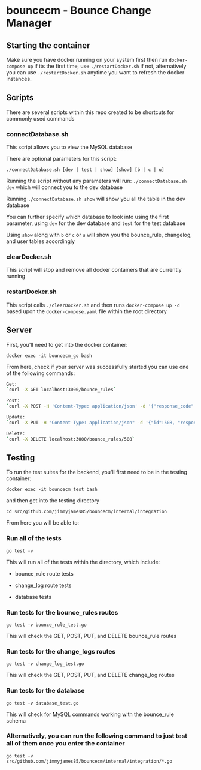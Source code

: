 # bouncecm - Bounce Change Manager

## Starting the container

Make sure you have docker running on your system first
then run `docker-compose up` if its the first time, use `./restartDocker.sh` if not,
alternatively you can use `./restartDocker.sh` anytime you want to refresh the docker instances.

## Scripts

There are several scripts within this repo created to be shortcuts for commonly used commands

### connectDatabase.sh

This script allows you to view the MySQL database

There are optional parameters for this script:

`./connectDatabase.sh [dev | test | show] [show] [b | c | u]`

Running the script without any parameters will run: `./connectDatabase.sh dev` which will connect you to the dev database

Running `./connectDatabase.sh show` will show you all the table in the dev database

You can further specify which database to look into using the first parameter, using `dev` for the dev database and `test` for the test database

Using `show` along with `b` or `c` or `u` will show you the bounce_rule, changelog, and user tables accordingly

### clearDocker.sh

This script will stop and remove all docker containers that are currently running

### restartDocker.sh

This script calls `./clearDocker.sh` and then runs `docker-compose up -d` based upon the `docker-compose.yaml` file within the root directory

## Server

First, you'll need to get into the docker container:

`docker exec -it bouncecm_go bash`

From here, check if your server was successfully started you can use one of the following commands:

```bash
Get:
`curl -X GET localhost:3000/bounce_rules`
```

```bash
Post:
`curl -X POST -H 'Content-Type: application/json' -d '{"response_code":123, "enhanced_code":"1.2.4", "regex":"testing", "priority":123, "description":"This is for testing", "bounce_action":"AUTOINCREMETTESTING"}' localhost:3000/ bounce_rules/`
```

```bash
Update:
`curl -X PUT -H "Content-Type: application/json" -d '{"id":508, "response_code":123, "enhanced_code":"1.2.4", "regex":"testing", "priority":123, "description":"This is for testing", "bounce_action":"PUTTESTING"}' localhost:3000/bounce_rules/508`
```

```bash
Delete:
`curl -X DELETE localhost:3000/bounce_rules/508`
```

## Testing

To run the test suites for the backend, you'll first need to be in the testing container:

`docker exec -it bouncecm_test bash`

and then get into the testing directory

`cd src/github.com/jimmyjames85/bouncecm/internal/integration`

From here you will be able to:

### Run all of the tests

`go test -v`

This will run all of the tests within the directory, which include:

- bounce_rule route tests

- change_log route tests

- database tests

### Run tests for the bounce_rules routes

`go test -v bounce_rule_test.go`

This will check the GET, POST, PUT, and DELETE bounce_rule routes

### Run tests for the change_logs routes

`go test -v change_log_test.go`

This will check the GET, POST, PUT, and DELETE change_log routes

### Run tests for the database

`go test -v database_test.go`

This will check for MySQL commands working with the bounce_rule schema

### Alternatively, you can run the following command to just test all of them once you enter the container

`go test -v src/github.com/jimmyjames85/bouncecm/internal/integration/*.go`
